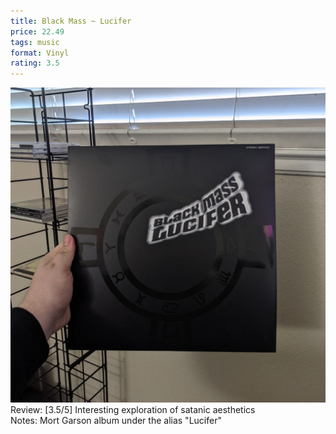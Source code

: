```yaml
---
title: Black Mass ~ Lucifer
price: 22.49
tags: music
format: Vinyl
rating: 3.5
---
```

![The Money Store](/assets/img/ibuycrap/blackmass.jpg) 
<br>
Review: [3.5/5] Interesting exploration of satanic aesthetics  
Notes: Mort Garson album under the alias "Lucifer"